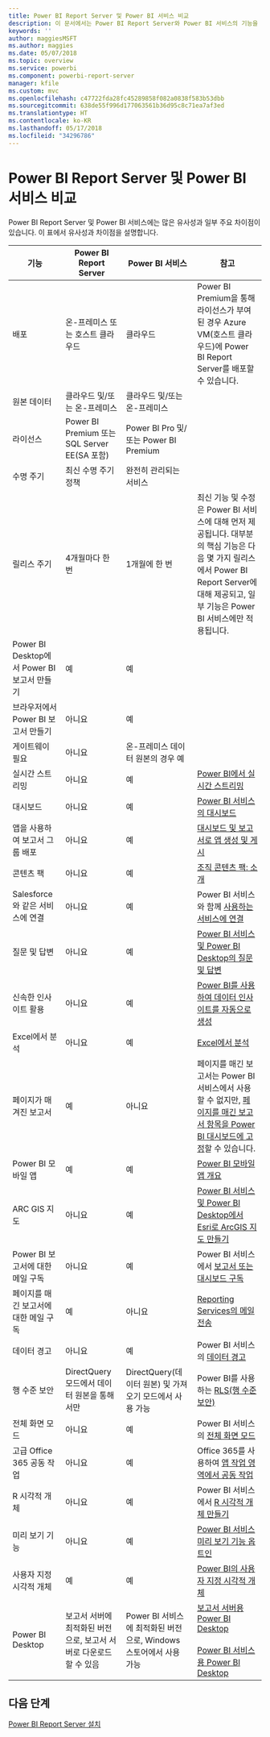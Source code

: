 ```yaml
---
title: Power BI Report Server 및 Power BI 서비스 비교
description: 이 문서에서는 Power BI Report Server와 Power BI 서비스의 기능을 비교합니다.
keywords: ''
author: maggiesMSFT
ms.author: maggies
ms.date: 05/07/2018
ms.topic: overview
ms.service: powerbi
ms.component: powerbi-report-server
manager: kfile
ms.custom: mvc
ms.openlocfilehash: c47722fda28fc45289858f082a0838f583b53dbb
ms.sourcegitcommit: 638de55f996d177063561b36d95c8c71ea7af3ed
ms.translationtype: HT
ms.contentlocale: ko-KR
ms.lasthandoff: 05/17/2018
ms.locfileid: "34296786"
---
```

# <a name="comparing-power-bi-report-server-and-the-power-bi-service"></a>Power BI Report Server 및 Power BI 서비스 비교

Power BI Report Server 및 Power BI 서비스에는 많은 유사성과 일부 주요 차이점이 있습니다. 이 표에서 유사성과 차이점을 설명합니다.

| 기능 | Power BI Report Server | Power BI 서비스 | 참고
|---------|---------|---------|---------|
| 배포 | 온-프레미스 또는 호스트 클라우드 | 클라우드 | Power BI Premium을 통해 라이선스가 부여된 경우 Azure VM(호스트 클라우드)에 Power BI Report Server를 배포할 수 있습니다.
| 원본 데이터 | 클라우드 및/또는 온-프레미스 | 클라우드 및/또는 온-프레미스 |  
| 라이선스 | Power BI Premium 또는 SQL Server EE(SA 포함) | Power BI Pro 및/또는 Power BI Premium |  
| 수명 주기 | 최신 수명 주기 정책 | 완전히 관리되는 서비스 |  
| 릴리스 주기 | 4개월마다 한 번 | 1개월에 한 번 | 최신 기능 및 수정은 Power BI 서비스에 대해 먼저 제공됩니다. 대부분의 핵심 기능은 다음 몇 가지 릴리스에서 Power BI Report Server에 대해 제공되고, 일부 기능은 Power BI 서비스에만 적용됩니다.
| Power BI Desktop에서 Power BI 보고서 만들기 | 예 | 예 |  
| 브라우저에서 Power BI 보고서 만들기 | 아니요 | 예 |  
| 게이트웨이 필요 | 아니요 | 온-프레미스 데이터 원본의 경우 예 |  
| 실시간 스트리밍 | 아니요 | 예 | [Power BI에서 실시간 스트리밍](../service-real-time-streaming.md)
| 대시보드 | 아니요 | 예 | [Power BI 서비스의 대시보드](../service-dashboards.md) 
| 앱을 사용하여 보고서 그룹 배포 | 아니요 | 예 | [대시보드 및 보고서로 앱 생성 및 게시](../service-create-distribute-apps.md) 
| 콘텐츠 팩 | 아니요 | 예 | [조직 콘텐츠 팩: 소개](../service-organizational-content-pack-introduction.md) 
| Salesforce와 같은 서비스에 연결 | 아니요 | 예 | Power BI 서비스와 함께 [사용하는 서비스에 연결](../service-connect-to-services.md)
| 질문 및 답변 | 아니요 | 예 | [Power BI 서비스 및 Power BI Desktop의 질문 및 답변](../power-bi-q-and-a.md) 
| 신속한 인사이트 활용 | 아니요 | 예 | [Power BI를 사용하여 데이터 인사이트를 자동으로 생성](../service-insights.md) 
| Excel에서 분석 | 아니요 | 예 | [Excel에서 분석](../service-analyze-in-excel.md) 
| 페이지가 매겨진 보고서 | 예 | 아니요 | 페이지를 매긴 보고서는 Power BI 서비스에서 사용할 수 없지만, [페이지를 매긴 보고서 항목을 Power BI 대시보드에 고정](https://docs.microsoft.com/sql/reporting-services/pin-reporting-services-items-to-power-bi-dashboards)할 수 있습니다.
| Power BI 모바일 앱 | 예 | 예 | [Power BI 모바일 앱 개요](../mobile-apps-for-mobile-devices.md) 
| ARC GIS 지도 | 아니요 | 예 | [Power BI 서비스 및 Power BI Desktop에서 Esri로 ArcGIS 지도 만들기](../power-bi-visualization-arcgis.md)
| Power BI 보고서에 대한 메일 구독 | 아니요 | 예 | Power BI 서비스에서 [보고서 또는 대시보드 구독](../service-report-subscribe.md) 
| 페이지를 매긴 보고서에 대한 메일 구독 | 예 | 아니요 | [Reporting Services의 메일 전송](https://docs.microsoft.com/sql/reporting-services/subscriptions/e-mail-delivery-in-reporting-services)  
| 데이터 경고 | 아니요 | 예 | Power BI 서비스의 [데이터 경고](../service-set-data-alerts.md)
| 행 수준 보안 | DirectQuery 모드에서 데이터 원본을 통해서만 | DirectQuery(데이터 원본) 및 가져오기 모드에서 사용 가능 | Power BI를 사용하는 [RLS(행 수준 보안)](../service-admin-rls.md) 
| 전체 화면 모드 | 아니요 | 예 | Power BI 서비스의 [전체 화면 모드](../service-fullscreen-mode.md) 
| 고급 Office 365 공동 작업 | 아니요 | 예 | Office 365를 사용하여 [앱 작업 영역에서 공동 작업](../service-collaborate-power-bi-workspace.md) 
| R 시각적 개체 | 아니요 | 예 | Power BI 서비스에서 [R 시각적 개체 만들기](../service-r-visuals.md)  
| 미리 보기 기능 | 아니요 | 예 | [Power BI 서비스 미리 보기 기능 옵트인](../service-preview-features.md) 
| 사용자 지정 시각적 개체 | 예 | 예 | [Power BI의 사용자 지정 시각적 개체](../power-bi-custom-visuals.md) 
| Power BI Desktop | 보고서 서버에 최적화된 버전으로, 보고서 서버로 다운로드할 수 있음 | Power BI 서비스에 최적화된 버전으로, Windows 스토어에서 사용 가능 | [보고서 서버용 Power BI Desktop](https://powerbi.microsoft.com/report-server/) <br><br> [Power BI 서비스용 Power BI Desktop](http://aka.ms/pbidesktopstore)

## <a name="next-steps"></a>다음 단계
[Power BI Report Server 설치](install-report-server.md)  



